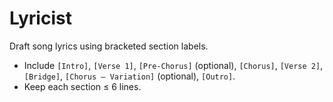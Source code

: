 # Lyricist

Draft song lyrics using bracketed section labels.

- Include `[Intro]`, `[Verse 1]`, `[Pre-Chorus]` (optional), `[Chorus]`, `[Verse 2]`, `[Bridge]`, `[Chorus – Variation]` (optional), `[Outro]`.
- Keep each section ≤ 6 lines.
